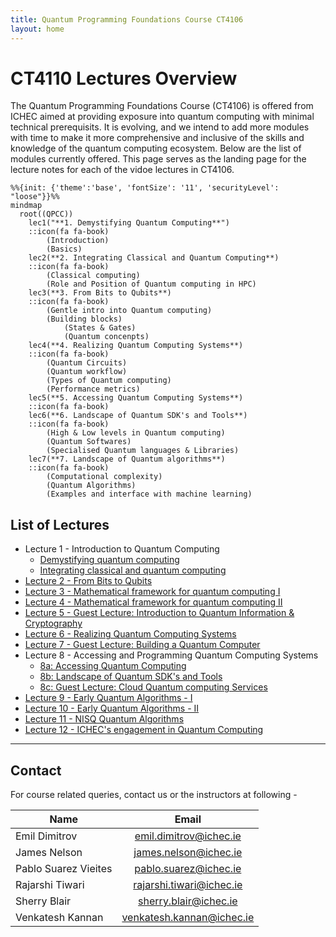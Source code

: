 ```yaml
---
title: Quantum Programming Foundations Course CT4106
layout: home
---
```

# CT4110 Lectures Overview

The Quantum Programming Foundations Course (CT4106) is offered from ICHEC aimed at providing exposure into quantum computing with minimal technical prerequisits. It is evolving, and we intend to add more modules with time to make it more comprehensive and inclusive of the skills and knowledge of the quantum computing ecosystem. Below are the list of modules currently offered. This page serves as the landing page for the lecture notes for each of the vidoe lectures in CT4106.


```{mermaid}
%%{init: {'theme':'base', 'fontSize': '11', 'securityLevel': "loose"}}%%
mindmap
  root((QPCC))
    lec1("**1. Demystifying Quantum Computing**")
    ::icon(fa fa-book)
        (Introduction)
        (Basics)
    lec2(**2. Integrating Classical and Quantum Computing**)
    ::icon(fa fa-book)
        (Classical computing)
        (Role and Position of Quantum computing in HPC)
    lec3(**3. From Bits to Qubits**)
    ::icon(fa fa-book)
        (Gentle intro into Quantum computing)
        (Building blocks)
            (States & Gates)
            (Quantum concenpts)
    lec4(**4. Realizing Quantum Computing Systems**)
    ::icon(fa fa-book)
        (Quantum Circuits)
        (Quantum workflow)
        (Types of Quantum computing)
        (Performance metrics)
    lec5(**5. Accessing Quantum Computing Systems**)
    ::icon(fa fa-book)
    lec6(**6. Landscape of Quantum SDK's and Tools**)
    ::icon(fa fa-book)
        (High & Low levels in Quantum computing)
        (Quantum Softwares)
        (Specialised Quantum languages & Libraries)
    lec7(**7. Landscape of Quantum algorithms**)
    ::icon(fa fa-book)
        (Computational complexity)
        (Quantum Algorithms)
        (Examples and interface with machine learning)
```

## List of Lectures
- Lecture 1 - Introduction to Quantum Computing
  - [Demystifying quantum computing](./lecture-01/demystifying-qc.md)
  - [Integrating classical and quantum computing](./lecture-01/integrating-cc-and-qc.md)
- [Lecture 2 - From Bits to Qubits](./lecture-02/from-bits-to-qubits.md)
- [Lecture 3 - Mathematical framework for quantum computing I](./lecture-03/math-for-qc1.md)
- [Lecture 4 - Mathematical framework for quantum computing II](./lecture-04/math-for-qc2.md)
- [Lecture 5 - Guest Lecture: Introduction to Quantum Information & Cryptography](./lecture-05/intro-to-quantum-info.md)
- [Lecture 6 - Realizing Quantum Computing Systems](./lecture-06/realizing-qc-systems.md)
- [Lecture 7 - Guest Lecture: Building a Quantum Computer](./lecture-07/qc-hardwares.md)
- Lecture 8 - Accessing and Programming Quantum Computing Systems
    - [8a: Accessing Quantum Computing](./lecture-08/accessing-qc-systems.md)
    - [8b: Landscape of Quantum SDK's and Tools](./lecture-08/landscape-of-sdks-tools.md)
    - [8c: Guest Lecture: Cloud Quantum computing Services](./lecture-08/cloud-qc.md)
- [Lecture 9 - Early Quantum Algorithms - I](./lecture-09/quantum-algorithms1.md)
- [Lecture 10 - Early Quantum Algorithms - II](./lecture-10/quantum-algorithms2.md)
- [Lecture 11 - NISQ Quantum Algorithms](./lecture-11/nisq-quantum-algorithms.md)
- [Lecture 12 - ICHEC's engagement in Quantum Computing](./lecture-12/quantum-computing-ireland.md)



---

## Contact
For course related queries, contact us or the instructors at following -

| Name                 | Email                           |
|---                   |:---:                            |
| Emil Dimitrov        | <emil.dimitrov@ichec.ie>        |
| James Nelson         | <james.nelson@ichec.ie>         |
| Pablo Suarez Vieites | <pablo.suarez@ichec.ie>         |
| Rajarshi Tiwari      | <rajarshi.tiwari@ichec.ie>      |
| Sherry Blair         | <sherry.blair@ichec.ie>         |
| Venkatesh Kannan     | <venkatesh.kannan@ichec.ie>     |
